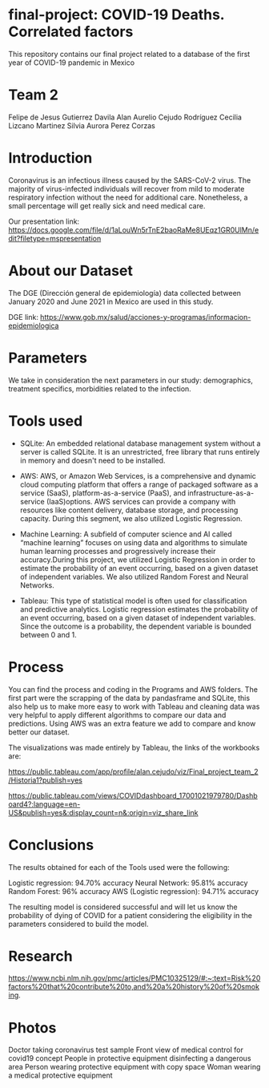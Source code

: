 # final-project: COVID-19 Deaths. Correlated factors

This repository contains our final project related to a database of the first year of COVID-19 pandemic in Mexico

# Team 2

Felipe de Jesus Gutierrez Davila
Alan Aurelio Cejudo Rodríguez
Cecilia Lizcano Martinez
Silvia Aurora Perez Corzas


# Introduction

Coronavirus is an infectious illness caused by  the SARS-CoV-2 virus. The majority of virus-infected individuals will recover from mild to moderate respiratory infection without the need for additional care. Nonetheless, a small percentage will get really sick and need medical care.

Our presentation link: https://docs.google.com/file/d/1aLouWn5rTnE2baoRaMe8UEqz1GR0UlMn/edit?filetype=mspresentation


# About our Dataset

The DGE (Dirección general de epidemiología) data collected between January 2020 and June 2021 in Mexico are used in this study.  

DGE link: https://www.gob.mx/salud/acciones-y-programas/informacion-epidemiologica

# Parameters

We take in consideration the next parameters in our study: demographics, treatment specifics, morbidities related to the infection. 

# Tools used

* SQLite: An embedded relational database management system without a server is called SQLite. It is an unrestricted, free library that runs entirely in memory and doesn't need to be installed.

* AWS: AWS, or Amazon Web Services, is a comprehensive and dynamic cloud computing platform that offers a range of packaged software as a service (SaaS), platform-as-a-service (PaaS), and infrastructure-as-a-service (IaaS)options. AWS services can provide a company with resources like content delivery, database storage, and processing capacity. During this segment, we also utilized Logistic Regression.

* Machine Learning: A subfield of computer science and AI called “machine learning” focuses on using data and algorithms to simulate human learning processes and progressively increase their accuracy.During this project, we utilized Logistic Regression in order to estimate the probability of an event occurring, based on a given dataset of independent variables. We also utilized Random Forest and Neural Networks.

* Tableau: This type of statistical model is often used for classification and predictive analytics. Logistic regression estimates the probability of an event occurring, based on a given dataset of independent variables. Since the outcome is a probability, the dependent variable is bounded between 0 and 1.

# Process

You can find the process and coding in the Programs and AWS folders. The first part were the scrapping of the data by pandasframe and SQLite, this also help us to make more easy to work with Tableau and cleaning data was very helpful to apply different algorithms to compare our data and predictions. Using AWS was an extra feature we add to compare and know better our dataset. 

The visualizations was made entirely by Tableau, the links of the workbooks are: 

https://public.tableau.com/app/profile/alan.cejudo/viz/Final_project_team_2/Historia1?publish=yes

https://public.tableau.com/views/COVIDdashboard_17001021979780/Dashboard4?:language=en-US&publish=yes&:display_count=n&:origin=viz_share_link


# Conclusions

The results obtained for each of the Tools used were the following:

Logistic regression: 94.70% accuracy
Neural Network: 95.81% accuracy 
Random Forest: 96% accuracy
AWS (Logistic regression): 94.71% accuracy

The resulting model is considered successful and will let us know the probability of dying of COVID for a patient considering the eligibility in the parameters considered to build the model.

# Research

https://www.ncbi.nlm.nih.gov/pmc/articles/PMC10325129/#:~:text=Risk%20factors%20that%20contribute%20to,and%20a%20history%20of%20smoking.

# Photos

Doctor taking coronavirus test sample
Front view of medical control for covid19 concept
People in protective equipment disinfecting a dangerous area
Person wearing protective equipment with copy space
Woman wearing a medical protective equipment
